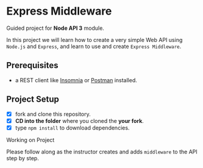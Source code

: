 # Express Middleware

Guided project for **Node API 3** module.

In this project we will learn how to create a very simple Web API using `Node.js` and `Express`, and learn to use and create `Express Middleware`.

## Prerequisites

- a REST client like [Insomnia](https://insomnia.rest/download/) or [Postman](https://www.getpostman.com/downloads/) installed.

## Project Setup

- [x] fork and clone this repository.
- [x] **CD into the folder** where you cloned the **your fork**.
- [x] type `npm install` to download dependencies.

Working on Project 

Please follow along as the instructor creates and adds `middleware` to the API step by step.
